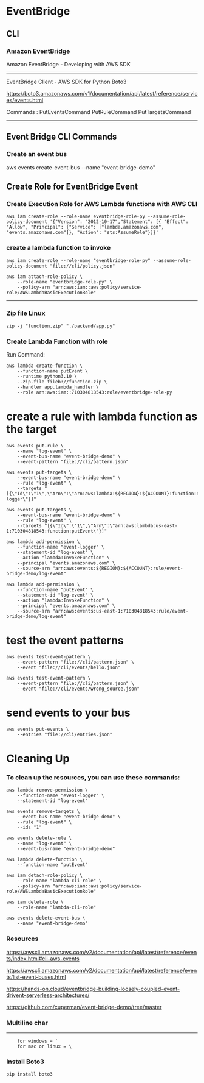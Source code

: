# EventBridge

## CLI

### **Amazon EventBridge**

Amazon EventBridge - Developing with AWS SDK

---
EventBridge Client - AWS SDK for Python Boto3

https://boto3.amazonaws.com/v1/documentation/api/latest/reference/services/events.html


Commands :
	PutEventsCommand
	PutRuleCommand
	PutTargetsCommand


------------------------------------------------------------------------------------------------------------------
## **Event Bridge CLI Commands**

### Create an event bus

aws events create-event-bus --name "event-bridge-demo"


## **Create Role for EventBridge Event**

### Create Execution Role for AWS Lambda functions with AWS CLI

```
aws iam create-role --role-name eventbridge-role-py --assume-role-policy-document '{"Version": "2012-10-17","Statement": [{ "Effect": "Allow", "Principal": {"Service": ["lambda.amazonaws.com", "events.amazonaws.com"]}, "Action": "sts:AssumeRole"}]}'
```


### create a lambda function to invoke

```
aws iam create-role --role-name "eventbridge-role-py" --assume-role-policy-document "file://cli/policy.json"
```

```
aws iam attach-role-policy \
    --role-name "eventbridge-role-py" \
    --policy-arn "arn:aws:iam::aws:policy/service-role/AWSLambdaBasicExecutionRole"
```


--------------------------------------------------------------------------------------------------------------------

### Zip file Linux

```
zip -j "function.zip" "./backend/app.py"

```


### Create Lambda Function with role

Run Command:

```
aws lambda create-function \
    --function-name putEvent \
    --runtime python3.10 \
    --zip-file fileb://function.zip \
    --handler app.lambda_handler \
    --role arn:aws:iam::710304818543:role/eventbridge-role-py
```

# create a rule with lambda function as the target

```
aws events put-rule \
    --name "log-event" \
    --event-bus-name "event-bridge-demo" \
    --event-pattern "file://cli/pattern.json"
```

```
aws events put-targets \
    --event-bus-name "event-bridge-demo" \
    --rule "log-event" \
    --targets "[{\"Id\":\"1\",\"Arn\":\"arn:aws:lambda:${REGION}:${ACCOUNT}:function:event-logger\"}]"
```


```
aws events put-targets \
    --event-bus-name "event-bridge-demo" \
    --rule "log-event" \
    --targets "[{\"Id\":\"1\",\"Arn\":\"arn:aws:lambda:us-east-1:710304818543:function:putEvent\"}]"
```

```
aws lambda add-permission \
    --function-name "event-logger" \
    --statement-id "log-event" \
    --action "lambda:InvokeFunction" \
    --principal "events.amazonaws.com" \
    --source-arn "arn:aws:events:${REGION}:${ACCOUNT}:rule/event-bridge-demo/log-event"
```

```
aws lambda add-permission \
    --function-name "putEvent" \
    --statement-id "log-event" \
    --action "lambda:InvokeFunction" \
    --principal "events.amazonaws.com" \
    --source-arn "arn:aws:events:us-east-1:710304818543:rule/event-bridge-demo/log-event"
```

# test the event patterns

```
aws events test-event-pattern \
    --event-pattern "file://cli/pattern.json" \
    --event "file://cli/events/hello.json"
```

```
aws events test-event-pattern \
    --event-pattern "file://cli/pattern.json" \
    --event "file://cli/events/wrong_source.json"
```

# send events to your bus
```
aws events put-events \
    --entries "file://cli/entries.json"
```

# **Cleaning Up**

### To clean up the resources, you can use these commands:

```
aws lambda remove-permission \
    --function-name "event-logger" \
    --statement-id "log-event"
```
```
aws events remove-targets \
    --event-bus-name "event-bridge-demo" \
    --rule "log-event" \
    --ids "1"
```

```
aws events delete-rule \
    --name "log-event" \
    --event-bus-name "event-bridge-demo"
```

```
aws lambda delete-function \
    --function-name "putEvent"
```

```
aws iam detach-role-policy \
    --role-name "lambda-cli-role" \
    --policy-arn "arn:aws:iam::aws:policy/service-role/AWSLambdaBasicExecutionRole"
```

```
aws iam delete-role \
    --role-name "lambda-cli-role"
```

```
aws events delete-event-bus \
    --name "event-bridge-demo"
```

### Resources

https://awscli.amazonaws.com/v2/documentation/api/latest/reference/events/index.html#cli-aws-events

https://awscli.amazonaws.com/v2/documentation/api/latest/reference/events/list-event-buses.html

https://hands-on.cloud/eventbridge-building-loosely-coupled-event-drivent-serverless-architectures/

https://github.com/cuperman/event-bridge-demo/tree/master

###  Multiline char 
---
```
	for windows = `
	for mac or linux = \
```

### **Install Boto3**

```
pip install boto3

```